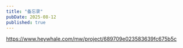 ```yaml
---
title: "备忘录"
pubDate: 2025-08-12
published: true
---
```

https://www.heywhale.com/mw/project/689709e023583639fc675b5c
